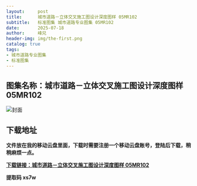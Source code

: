 ```yaml
---
layout:     post
title:      城市道路－立体交叉施工图设计深度图样 05MR102
subtitle:   标准图集 城市道路专业图集 05MR102
date:       2025-07-18
author:     峰兄
header-img: img/the-first.png
catalog: true
tags:
- 城市道路专业图集
- 标准图集
---
```

## 图集名称：城市道路－立体交叉施工图设计深度图样 05MR102
![封面](https://pic1.imgdb.cn/item/6878b21b58cb8da5c8be5e82.jpg)


## 下载地址 
**文件放在我的移动云盘里面，下载时需要注册一个移动云盘账号，登陆后下载，稍稍麻烦一点。**  
  
[**下载链接：城市道路－立体交叉施工图设计深度图样 05MR102**](https://caiyun.139.com/w/i/2oxwDV4DoBVtg)


**提取码 xs7w**

